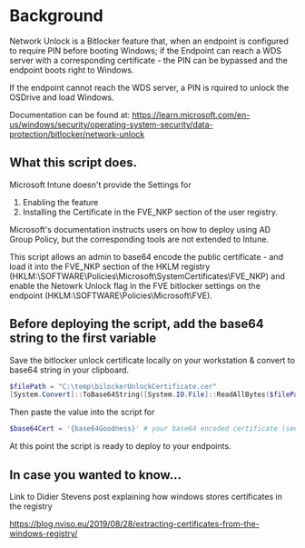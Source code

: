 # Background
Network Unlock is a Bitlocker feature that, when an endpoint is configured to require PIN before booting Windows; if the Endpoint can reach a WDS server with a corresponding certificate - the PIN can be bypassed and the endpoint boots right to Windows.

If the endpoint cannot reach the WDS server, a PIN is rquired to unlock the OSDrive and load Windows.

Documentation can be found at: https://learn.microsoft.com/en-us/windows/security/operating-system-security/data-protection/bitlocker/network-unlock

## What this script does.
Microsoft Intune doesn't provide the Settings for 

1. Enabling the feature
2. Installing the Certificate in the FVE_NKP section of the user registry.

Microsoft's documentation instructs users on how to deploy using AD Group Policy, but the corresponding tools are not extended to Intune.  

This script allows an admin to base64 encode the public certificate - and load it into the FVE_NKP section of the HKLM registry (HKLM:\SOFTWARE\Policies\Microsoft\SystemCertificates\FVE_NKP) and enable the Netowrk Unlock flag in the FVE bitlocker settings on the endpoint (HKLM:\SOFTWARE\Policies\Microsoft\FVE).

## Before deploying the script, add the base64 string to the first variable
Save the bitlocker unlock certificate locally on your workstation & convert to base64 string in your clipboard.

```PowerShell
$filePath = "C:\temp\bilockerUnlockCertificate.cer"
[System.Convert]::ToBase64String([System.IO.File]::ReadAllBytes($filePath)) | clip
```
Then paste the value into the script for

```PowerShell
$base64Cert = '{base64Goodness}' # your base64 encoded certificate (see comment above)
```
At this point the script is ready to deploy to your endpoints.  

## In case you wanted to know...
Link to Didier Stevens post explaining how windows stores certificates in the registry

https://blog.nviso.eu/2019/08/28/extracting-certificates-from-the-windows-registry/

